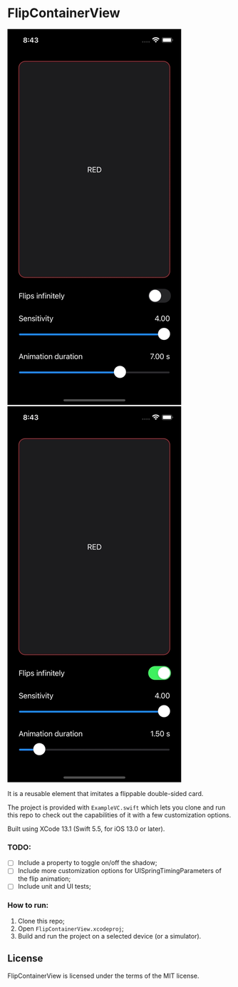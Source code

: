 # FlipContainerView

![](previews/preview1.webp) ![](previews/preview2.webp)

It is a reusable element that imitates a flippable double-sided card.

The project is provided with `ExampleVC.swift` which lets you clone and run this repo to check out the capabilities of it with a few customization options.

Built using XCode 13.1 (Swift 5.5, for iOS 13.0 or later).

### TODO:
- [ ] Include a property to toggle on/off the shadow;
- [ ] Include more customization options for UISpringTimingParameters of the flip animation;
- [ ] Include unit and UI tests;

### How to run:

1. Clone this repo;
1. Open `FlipContainerView.xcodeproj`;
1. Build and run the project on a selected device (or a simulator).

## License

FlipContainerView is licensed under the terms of the MIT license.
